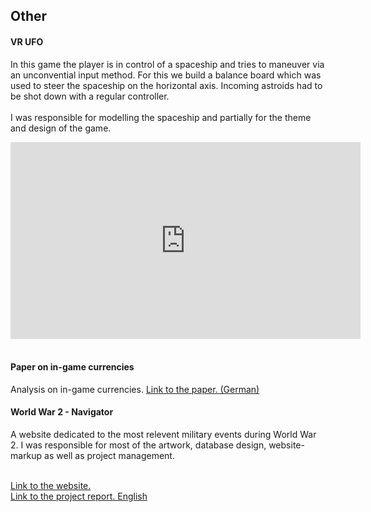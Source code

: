 <html>
    <body>
        <div id="projects_content">
            <h2 style="padding-bottom: 0px;">Other</h2>
            <div id="textContent">
                <div>
                    <h4>VR UFO</h4>
                    <p>
                        In this game the player is in control of a spaceship and tries to maneuver via an unconvential input method. For this we build a balance board which was used to steer the spaceship on the horizontal axis. Incoming astroids had to be shot down with a regular controller. 
                        <br><br>
                        I was responsible for modelling the spaceship and partially for the theme and design of the game.
                    </p>
                    <div id="video">
                        <iframe width="560" height="315" src="https://www.youtube.com/embed/khosEH_eFx0" frameborder="0" gesture="media" allow="encrypted-media" allowfullscreen></iframe>
                    </div>
                    <br>
                </div>
                <div>
                    <h4>Paper on in-game currencies</h4>
                    Analysis on in-game currencies.
                    <a href="assets/Other/W%C3%A4hrungen%20in%20Games%20-%20Medien%20und%20Wirtschaft%20-%20Sascha%20Kufahl.pdf">Link to the paper. (German)</a>
                    <br>
                </div>
                <div>
                    <h4>World War 2 - Navigator</h4>
                    <p>
                        A website dedicated to the most relevent military events during World War 2.
                        I was responsible for most of the artwork, database design, website-markup as well as project management. 
                    </p>
                    <br>
                    <a href="http://aca083.pstud0.mt.haw-hamburg.de/index.php">Link to the website.</a>
                    <br>
                    <a href="assets/Other/World%20War%202%20-%20Navigator.pdf">Link to the project report. English</a>
                </div>
            </div>
        </div>
    </body>
</html>